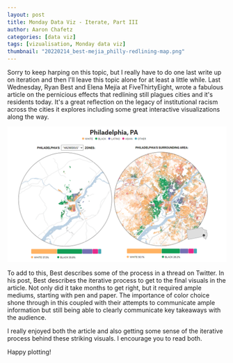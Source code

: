 ```yaml
---
layout: post
title: Monday Data Viz - Iterate, Part III
author: Aaron Chafetz
categories: [data viz]
tags: [vizualisation, Monday data viz]
thumbnail: "20220214_best-mejia_philly-redlining-map.png"
---
```


Sorry to keep harping on this topic, but I really have to do one last write up on iteration and then I'll leave this topic alone for at least a little while. Last Wednesday, Ryan Best and Elena Mejía at FiveThirtyEight, wrote a fabulous article on the pernicious effects that redlining still plagues cities and it's residents today. It's a great reflection on the legacy of institutional racism across the cities it explores including some great interactive visualizations along the way. 

![Philly Redlining Map vs Today](/assets/img/posts/20220214_best-mejia_philly-redlining-map.png)

To add to this, Best describes some of the process in a thread on Twitter. In his post, Best describes the iterative process to get to the final visuals in the article. Not only did it take months to get right, but it required ample mediums, starting with pen and paper. The importance of color choice shone through in this coupled with their attempts to communicate ample information but still being able to clearly communicate key takeaways with the audience.  

I really enjoyed both the article and also getting some sense of the iterative process behind these striking visuals. I encourage you to read both.

Happy plotting!